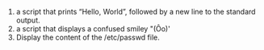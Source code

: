 1. a script that prints “Hello, World”, followed by a new line to the standard output.
2. a script that displays a confused smiley "(Ôo)'
3. Display the content of the /etc/passwd file.

